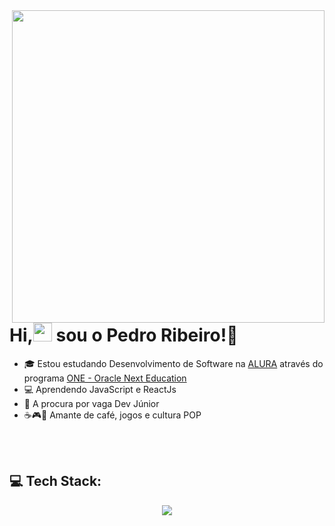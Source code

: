 <img align="right" height="500em" src="https://user-images.githubusercontent.com/81328619/213875785-400ae517-156b-4aca-a787-bac75d84c393.gif"/>
<h1 align="left">Hi,<img src="https://raw.githubusercontent.com/kaueMarques/kaueMarques/master/hi.gif" height="30px">  sou o Pedro Ribeiro!👋</h1>


- 🎓 Estou estudando Desenvolvimento de Software na  [ALURA](https://www.alura.com.br) através do programa [ONE - Oracle Next Education](https://www.oracle.com/br/education/oracle-next-education/)
- 💻 Aprendendo JavaScript e ReactJs
- 🤑 A procura por vaga Dev Júnior 
- ☕🎮📔 Amante de café, jogos e cultura POP



<br><br>

## 💻 Tech Stack:

<p align="center">
  <a href="https://skillicons.dev">
    <img src="https://skillicons.dev/icons?i=git,figma,vscode,html,css,js,react" />
  </a>
</p>




